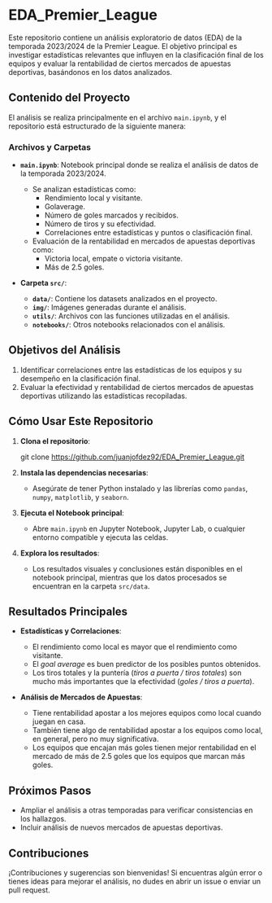 # EDA_Premier_League

Este repositorio contiene un análisis exploratorio de datos (EDA) de la temporada 2023/2024 de la Premier League. El objetivo principal es investigar estadísticas relevantes que influyen en la clasificación final de los equipos y evaluar la rentabilidad de ciertos mercados de apuestas deportivas, basándonos en los datos analizados.

## Contenido del Proyecto

El análisis se realiza principalmente en el archivo `main.ipynb`, y el repositorio está estructurado de la siguiente manera:

### Archivos y Carpetas

- **`main.ipynb`**: Notebook principal donde se realiza el análisis de datos de la temporada 2023/2024.  
  - Se analizan estadísticas como:
    - Rendimiento local y visitante.
    - Golaverage.
    - Número de goles marcados y recibidos.
    - Número de tiros y su efectividad.
    - Correlaciones entre estadísticas y puntos o clasificación final.
  - Evaluación de la rentabilidad en mercados de apuestas deportivas como:
    - Victoria local, empate o victoria visitante.  
    - Más de 2.5 goles.

- **Carpeta `src/`**:
  - **`data/`**: Contiene los datasets analizados en el proyecto.
  - **`img/`**: Imágenes generadas durante el análisis.
  - **`utils/`**: Archivos con las funciones utilizadas en el análisis.
  - **`notebooks/`**: Otros notebooks relacionados con el análisis.

## Objetivos del Análisis

1. Identificar correlaciones entre las estadísticas de los equipos y su desempeño en la clasificación final.
2. Evaluar la efectividad y rentabilidad de ciertos mercados de apuestas deportivas utilizando las estadísticas recopiladas.

## Cómo Usar Este Repositorio

1. **Clona el repositorio**:  

   git clone https://github.com/juanjofdez92/EDA_Premier_League.git  

2. **Instala las dependencias necesarias**:
   - Asegúrate de tener Python instalado y las librerías como `pandas`, `numpy`, `matplotlib`, y `seaborn`.  

3. **Ejecuta el Notebook principal**:
   - Abre `main.ipynb` en Jupyter Notebook, Jupyter Lab, o cualquier entorno compatible y ejecuta las celdas.

4. **Explora los resultados**:
   - Los resultados visuales y conclusiones están disponibles en el notebook principal, mientras que los datos procesados se encuentran en la carpeta `src/data`.

## Resultados Principales

- **Estadísticas y Correlaciones**:
  - El rendimiento como local es mayor que el rendimiento como visitante.  
  - El *goal average* es buen predictor de los posibles puntos obtenidos.  
  - Los tiros totales y la puntería (*tiros a puerta / tiros totales*) son mucho más importantes que la efectividad (*goles / tiros a puerta*).

- **Análisis de Mercados de Apuestas**:
  - Tiene rentabilidad apostar a los mejores equipos como local cuando juegan en casa.  
  - También tiene algo de rentabilidad apostar a los equipos como local, en general, pero no muy significativa.  
  - Los equipos que encajan más goles tienen mejor rentabilidad en el mercado de más de 2.5 goles que los equipos que marcan más goles.  

## Próximos Pasos

- Ampliar el análisis a otras temporadas para verificar consistencias en los hallazgos.  
- Incluir análisis de nuevos mercados de apuestas deportivas.  

## Contribuciones

¡Contribuciones y sugerencias son bienvenidas! Si encuentras algún error o tienes ideas para mejorar el análisis, no dudes en abrir un issue o enviar un pull request.

